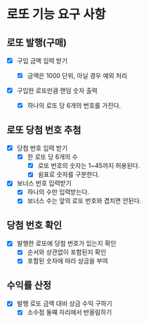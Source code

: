 # 로또 기능 요구 사항

## 로또 발행(구매)

- [x] 구입 금액 입력 받기

  - [x] 금액은 1000 단위, 아닐 경우 예외 처리

- [x] 구입한 로또만큼 랜덤 숫자 출력
  - [x] 하나의 로또 당 6개의 번호를 가진다.

## 로또 당첨 번호 추첨

- [x] 당첨 번호 입력 받기
  - [x] 한 로또 당 6개의 수
    - [x] 로또 번호의 숫자는 1~45까지 허용된다.
    - [x] 쉼표로 숫자를 구분한다.
- [x] 보너스 번호 입력받기
  - [x] 하나의 수만 입력받는다.
  - [x] 보너스 수는 앞의 로또 번호와 겹치면 안된다.

## 당첨 번호 확인

- [x] 발행한 로또에 당첨 번호가 있는지 확인
  - [x] 순서와 상관없이 포함된지 확인
  - [x] 포함된 숫자에 따라 상금을 부여

## 수익률 산정

- [x] 발행 로또 금액 대비 상금 수익 구하기
  - [x] 소수점 둘째 자리에서 반올림하기
